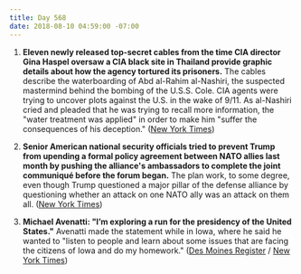 ```yaml
---
title: Day 568
date: 2018-08-10 04:59:00 -07:00
---
```


1. **Eleven newly released top-secret cables from the time CIA director Gina Haspel oversaw a CIA black site in Thailand provide graphic details about how the agency tortured its prisoners.** The cables describe the waterboarding of Abd al-Rahim al-Nashiri, the suspected mastermind behind the bombing of the U.S.S. Cole. CIA agents were trying to uncover plots against the U.S. in the wake of 9/11. As al-Nashiri cried and pleaded that he was trying to recall more information, the "water treatment was applied" in order to make him "suffer the consequences of his deception." ([New York Times](https://www.nytimes.com/2018/08/10/us/politics/waterboarding-gina-haspel-cia-prison.html))

2. **Senior American national security officials tried to prevent Trump from upending a formal policy agreement between NATO allies last month by pushing the alliance's ambassadors to complete the joint communiqué before the forum began.** The plan work, to some degree, even though Trump questioned a major pillar of the defense alliance by questioning whether an attack on one NATO ally was an attack on them all. ([New York Times](https://www.nytimes.com/2018/08/09/us/politics/nato-summit-trump.html))

3. **Michael Avenatti: "I’m exploring a run for the presidency of the United States."** Avenatti made the statement while in Iowa, where he said he wanted to "listen to people and learn about some issues that are facing the citizens of Iowa and do my homework." ([Des Moines Register](https://www.desmoinesregister.com/story/news/politics/2018/08/09/michael-avenatti-iowa-wing-ding-president-exploring-run-caucus-2020-stormy-daniels/935636002/) / [New York Times](https://www.nytimes.com/2018/08/09/us/politics/michael-avenatti-president.html))